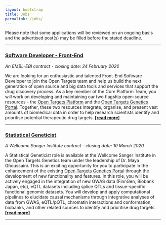 ```yaml
---
layout: bootstrap
title: Jobs
permalink: /jobs/
---
```

Please note that some applications will be reviewed on an ongoing basis and the advertised post(s) may be filled before the stated deadline. 

***

### [Software Developer - Front-End](https://www.embl.de/jobs/searchjobs/index.php?ref=EBI01599)
*An EMBL-EBI contract - closing date: 24 February 2020*

We are looking for an enthusiastic and talented Front-End Software Developer to join the Open Targets team and help us build the next generation of open source and big data tools and services that support the drug discovery process. As a key member of the Core Platform Team, you will work on developing and maintaining our two flagship open-source resources - the [Open Targets Platform](https://www.targetvalidation.org/) and the [Open Targets Genetics Portal](https://genetics.opentargets.org). Together, these two resources integrate, organise, and present vast amounts of biomedical data in order to help research scientists identify and prioritise potential therapeutic drug targets. __[[read more]](https://www.embl.de/jobs/searchjobs/index.php?ref=EBI01599)__

***

### [Statistical Geneticist](https://jobs.sanger.ac.uk/vacancy/statistical-geneticist-open-targets-411749.html)
*A Wellcome Sanger Institute contract - closing date: 10 March 2020*

A Statistical Geneticist role is available at the Wellcome Sanger Institute in the Open Targets Genetics team under the leadership of Dr. Maya Ghoussaini. This is an exciting opportunity for you to participate in the enhancement of the existing [Open Targets Genetics Portal](https://genetics.opentargets.org/) through the development of new functionality and features. In this role, you will be actively engaged in the integration of new GWAS data (FinnGen, Biobank Japan, etc), eQTL datasets including splice QTLs and tissue-specific functional genomic datasets. You will develop and apply computational pipelines to elucidate causal mechanisms through integrative analyses of data from GWAS, eQTL/pQTL, chromatin interactions and conformation, biobanks, and other related sources to identify and prioritise drug targets. __[[read more]](https://jobs.sanger.ac.uk/vacancy/statistical-geneticist-open-targets-411749.html)__

***
